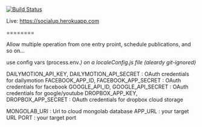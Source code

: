 [![Build Status](https://semaphoreci.com/api/v1/projects/83543cfd-965b-404c-97e5-f33d9d79c284/557613/badge.svg)](https://semaphoreci.com/drhelmut/socialup)

Live: https://socialup.herokuapp.com

========

Allow multiple operation from one entry proint, schedule publications, and so on...

use config vars (process.env.<VAR>) on a localeConfig.js file (aleardy git-ignored)

DAILYMOTION_API_KEY, DAILYMOTION_API_SECRET : OAuth credentials for dailymotion
FACEBOOK_APP_ID, FACEBOOK_APP_SECRET : OAuth credentials for facebook
GOOGLE_API_ID, GOOGLE_API_SECRET : OAuth credentials for google/youtube
DROPBOX_APP_KEY, DROPBOX_APP_SECRET : OAuth credentials for dropbox cloud storage

MONGOLAB_URI : Url to cloud mongolab database
APP_URL : your target URL
PORT : your target port